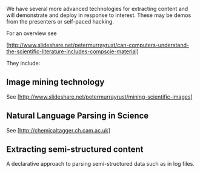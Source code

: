 
We have several more advanced technologies for extracting content and will demonstrate and deploy in response to interest. 
These may be demos from the presenters or self-paced hacking. 

For an overview see 

[http://www.slideshare.net/petermurrayrust/can-computers-understand-the-scientific-literature-includes-compscie-material]

They include:

## Image mining technology ##

See [http://www.slideshare.net/petermurrayrust/mining-scientific-images]

## Natural Language Parsing in Science ##

See [http://chemicaltagger.ch.cam.ac.uk]

## Extracting semi-structured content ##

A declarative approach to parsing semi-structured data such as in log files.

